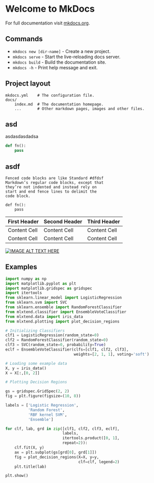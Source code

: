 # Welcome to MkDocs

For full documentation visit [mkdocs.org](https://www.mkdocs.org).

## Commands

* `mkdocs new [dir-name]` - Create a new project.
* `mkdocs serve` - Start the live-reloading docs server.
* `mkdocs build` - Build the documentation site.
* `mkdocs -h` - Print help message and exit.

## Project layout

    mkdocs.yml    # The configuration file.
    docs/
        index.md  # The documentation homepage.
        ...       # Other markdown pages, images and other files.

## asd
asdasdasdadsa


```python
def fn():
    pass
```
## asdf

```
Fenced code blocks are like Standard #dfdsf
Markdown’s regular code blocks, except that
they’re not indented and instead rely on
start and end fence lines to delimit the
code block.
```

    def fn():
        pass

First Header | Second Header | Third Header
------------ | ------------- | ------------
Content Cell | Content Cell  | Content Cell
Content Cell | Content Cell  | Content Cell



[![IMAGE ALT TEXT HERE](http://img.youtube.com/vi/-0cb7_rrErQ/0.jpg)](http://www.youtube.com/watch?v=-0cb7_rrErQ)



## **Examples**

```python
import numpy as np
import matplotlib.pyplot as plt
import matplotlib.gridspec as gridspec
import itertools
from sklearn.linear_model import LogisticRegression
from sklearn.svm import SVC
from sklearn.ensemble import RandomForestClassifier
from mlxtend.classifier import EnsembleVoteClassifier
from mlxtend.data import iris_data
from mlxtend.plotting import plot_decision_regions

# Initializing Classifiers
clf1 = LogisticRegression(random_state=0)
clf2 = RandomForestClassifier(random_state=0)
clf3 = SVC(random_state=0, probability=True)
eclf = EnsembleVoteClassifier(clfs=[clf1, clf2, clf3],
                              weights=[2, 1, 1], voting='soft')

# Loading some example data
X, y = iris_data()
X = X[:,[0, 2]]

# Plotting Decision Regions

gs = gridspec.GridSpec(2, 2)
fig = plt.figure(figsize=(10, 8))

labels = ['Logistic Regression',
          'Random Forest',
          'RBF kernel SVM',
          'Ensemble']

for clf, lab, grd in zip([clf1, clf2, clf3, eclf],
                         labels,
                         itertools.product([0, 1],
                         repeat=2)):
    clf.fit(X, y)
    ax = plt.subplot(gs[grd[0], grd[1]])
    fig = plot_decision_regions(X=X, y=y,
                                clf=clf, legend=2)
    plt.title(lab)

plt.show()
```